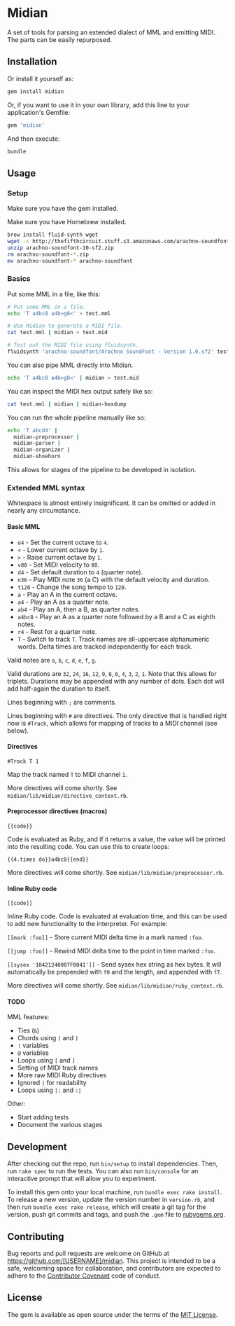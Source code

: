 # Midian

A set of tools for parsing an extended dialect of MML and emitting MIDI. The
parts can be easily repurposed.

## Installation

Or install it yourself as:

```bash
gem install midian
```

Or, if you want to use it in your own library, add this line to your
application's Gemfile:

```ruby
gem 'midian'
```

And then execute:

```bash
bundle
```

## Usage

### Setup

Make sure you have the gem installed.

Make sure you have Homebrew installed.

```bash
brew install fluid-synth wget
wget -c http://thefifthcircuit.stuff.s3.amazonaws.com/arachno-soundfont-10-sf2.zip
unzip arachno-soundfont-10-sf2.zip
rm arachno-soundfont-*.zip
mv arachno-soundfont-* arachno-soundfont
```

### Basics

Put some MML in a file, like this:

```bash
# Put some MML in a file.
echo 'T a4bc8 a4b>g8<' > test.mml

# Use Midian to generate a MIDI file.
cat test.mml | midian > test.mid

# Test out the MIDI file using fluidsynth.
fluidsynth 'arachno-soundfont/Arachno SoundFont - Version 1.0.sf2' test.mid
```

You can also pipe MML directly into Midian.

```bash
echo 'T a4bc8 a4b>g8<' | midian > test.mid
```

You can inspect the MIDI hex output safely like so:

```bash
cat test.mml | midian | midian-hexdump
```

You can run the whole pipeline manually like so:

```bash
echo 'T abcd4' |
  midian-preprocessor |
  midian-parser |
  midian-organizer |
  midian-shoehorn
```

This allows for stages of the pipeline to be developed in isolation.

### Extended MML syntax

Whitespace is almost entirely insignificant. It can be omitted or added in
nearly any circumstance.

#### Basic MML

* `o4` - Set the current octave to `4`.
* `<` - Lower current octave by `1`.
* `>` - Raise current octave by `1`.
* `v80` - Set MIDI velocity to `80`.
* `d4` - Set default duration to `4` (quarter note).
* `n36` - Play MIDI note `36` (a C) with the default velocity and duration.
* `t120` - Change the song tempo to `120`.
* `a` - Play an A in the current octave.
* `a4` - Play an A as a quarter note.
* `ab4` - Play an A, then a B, as quarter notes.
* `a4bc8` - Play an A as a quarter note followed by a B and a C as eighth notes.
* `r4` - Rest for a quarter note.
* `T` - Switch to track `T`. Track names are all-uppercase alphanumeric words.
Delta times are tracked independently for each track.

Valid notes are `a`, `b`, `c`, `d`, `e`, `f`, `g`.

Valid durations are `32`, `24`, `16`, `12`, `9`, `8`, `6`, `4`, `3`, `2`, `1`.
Note that this allows for triplets. Durations may be appended with any number
of dots. Each dot will add half-again the duration to itself.

Lines beginning with `;` are comments.

Lines beginning with `#` are directives. The only directive that is handled
right now is `#Track`, which allows for mapping of tracks to a MIDI channel
(see below).

#### Directives

```
#Track T 1
```

Map the track named `T` to MIDI channel `1`.

More directives will come shortly. See `midian/lib/midian/directive_context.rb`.

#### Preprocessor directives (macros)

```
{{code}}
```

Code is evaluated as Ruby, and if it returns a value, the value will be printed
into the resulting code. You can use this to create loops:

```
{{4.times do}}a4bc8{{end}}
```

More directives will come shortly. See `midian/lib/midian/preprocessor.rb`.

#### Inline Ruby code

```
[[code]]
```

Inline Ruby code. Code is evaluated at evaluation time, and this can be used to
add new functionality to the interpreter. For example:

`[[mark :foo]]` - Store current MIDI delta time in a mark named `:foo`.

`[[jump :foo]]` - Rewind MIDI delta time to the point in time marked `:foo`.

`[[sysex '10421240007F0041']]` - Send sysex hex string as hex bytes. It will
automatically be prepended with `f0` and the length, and appended with `f7`.


More directives will come shortly. See `midian/lib/midian/ruby_context.rb`.

#### TODO

MML features:

* Ties (`&`)
* Chords using `(` and `)`
* `!` variables
* `@` variables
* Loops using `[` and `]`
* Setting of MIDI track names
* More raw MIDI Ruby directives
* Ignored `|` for readability
* Loops using `|:` and `:|`

Other:

* Start adding tests
* Document the various stages

## Development

After checking out the repo, run `bin/setup` to install dependencies. Then, run
`rake spec` to run the tests. You can also run `bin/console` for an interactive
prompt that will allow you to experiment.

To install this gem onto your local machine, run `bundle exec rake install`. To
release a new version, update the version number in `version.rb`, and then run
`bundle exec rake release`, which will create a git tag for the version, push
git commits and tags, and push the `.gem` file to
[rubygems.org](https://rubygems.org).

## Contributing

Bug reports and pull requests are welcome on GitHub at
https://github.com/[USERNAME]/midian. This project is intended to be a safe,
welcoming space for collaboration, and contributors are expected to adhere to
the [Contributor Covenant](http://contributor-covenant.org) code of conduct.

## License

The gem is available as open source under the terms of the [MIT
License](http://opensource.org/licenses/MIT).
